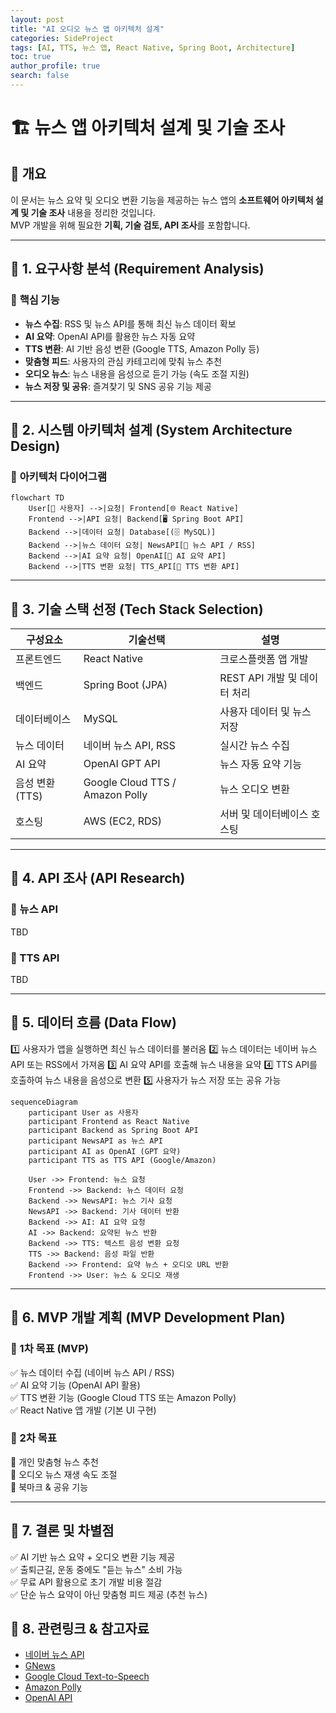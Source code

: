 ```yaml
---
layout: post
title: "AI 오디오 뉴스 앱 아키텍처 설계"
categories: SideProject
tags: [AI, TTS, 뉴스 앱, React Native, Spring Boot, Architecture]
toc: true
author_profile: true
search: false
---
```


# 🏗️ 뉴스 앱 아키텍처 설계 및 기술 조사

## 📌 개요

이 문서는 뉴스 요약 및 오디오 변환 기능을 제공하는 뉴스 앱의 **소프트웨어 아키텍처 설계 및 기술 조사** 내용을 정리한 것입니다.  
MVP 개발을 위해 필요한 **기획, 기술 검토, API 조사**를 포함합니다.

---

## 🔹 1. 요구사항 분석 (Requirement Analysis)

### 🎯 **핵심 기능**

- **뉴스 수집**: RSS 및 뉴스 API를 통해 최신 뉴스 데이터 확보
- **AI 요약**: OpenAI API를 활용한 뉴스 자동 요약
- **TTS 변환**: AI 기반 음성 변환 (Google TTS, Amazon Polly 등)
- **맞춤형 피드**: 사용자의 관심 카테고리에 맞춰 뉴스 추천
- **오디오 뉴스**: 뉴스 내용을 음성으로 듣기 가능 (속도 조절 지원)
- **뉴스 저장 및 공유**: 즐겨찾기 및 SNS 공유 기능 제공

---

## 🔹 2. 시스템 아키텍처 설계 (System Architecture Design)

### 📌 **아키텍처 다이어그램**

```mermaid
flowchart TD
    User[📱 사용자] -->|요청| Frontend[🌐 React Native]
    Frontend -->|API 요청| Backend[🖥️ Spring Boot API]
    Backend -->|데이터 요청| Database[(🗄️ MySQL)]
    Backend -->|뉴스 데이터 요청| NewsAPI[📰 뉴스 API / RSS]
    Backend -->|AI 요약 요청| OpenAI[🤖 AI 요약 API]
    Backend -->|TTS 변환 요청| TTS_API[🎤 TTS 변환 API]
```

---

## 🔹 3. 기술 스택 선정 (Tech Stack Selection)

| 구성요소        | 기술선택                        | 설명                         |
| --------------- | ------------------------------- | ---------------------------- |
| 프론트엔드      | React Native                    | 크로스플랫폼 앱 개발         |
| 백엔드          | Spring Boot (JPA)               | REST API 개발 및 데이터 처리 |
| 데이터베이스    | MySQL                           | 사용자 데이터 및 뉴스 저장   |
| 뉴스 데이터     | 네이버 뉴스 API, RSS            | 실시간 뉴스 수집             |
| AI 요약         | OpenAI GPT API                  | 뉴스 자동 요약 기능          |
| 음성 변환 (TTS) | Google Cloud TTS / Amazon Polly | 뉴스 오디오 변환             |
| 호스팅          | AWS (EC2, RDS)                  | 서버 및 데이터베이스 호스팅  |

---

## 🔹 4. API 조사 (API Research)

### 📰 뉴스 API

TBD

### 🎤 TTS API

TBD

---

## 🔹 5. 데이터 흐름 (Data Flow)

1️⃣ 사용자가 앱을 실행하면 최신 뉴스 데이터를 불러옴
2️⃣ 뉴스 데이터는 네이버 뉴스 API 또는 RSS에서 가져옴
3️⃣ AI 요약 API를 호출해 뉴스 내용을 요약
4️⃣ TTS API를 호출하여 뉴스 내용을 음성으로 변환
5️⃣ 사용자가 뉴스 저장 또는 공유 가능

```mermaid
sequenceDiagram
    participant User as 사용자
    participant Frontend as React Native
    participant Backend as Spring Boot API
    participant NewsAPI as 뉴스 API
    participant AI as OpenAI (GPT 요약)
    participant TTS as TTS API (Google/Amazon)

    User ->> Frontend: 뉴스 요청
    Frontend ->> Backend: 뉴스 데이터 요청
    Backend ->> NewsAPI: 뉴스 기사 요청
    NewsAPI ->> Backend: 기사 데이터 반환
    Backend ->> AI: AI 요약 요청
    AI ->> Backend: 요약된 뉴스 반환
    Backend ->> TTS: 텍스트 음성 변환 요청
    TTS ->> Backend: 음성 파일 반환
    Backend ->> Frontend: 요약 뉴스 + 오디오 URL 반환
    Frontend ->> User: 뉴스 & 오디오 재생
```

---

## 🔹 6. MVP 개발 계획 (MVP Development Plan)

### 🎯 1차 목표 (MVP)

✅ 뉴스 데이터 수집 (네이버 뉴스 API / RSS) <br>
✅ AI 요약 기능 (OpenAI API 활용) <br>
✅ TTS 변환 기능 (Google Cloud TTS 또는 Amazon Polly) <br>
✅ React Native 앱 개발 (기본 UI 구현)

### 🚀 2차 목표

🔹 개인 맞춤형 뉴스 추천 <br>
🔹 오디오 뉴스 재생 속도 조절 <br>
🔹 북마크 & 공유 기능

---

## 🔹 7. 결론 및 차별점

✅ AI 기반 뉴스 요약 + 오디오 변환 기능 제공 <br>
✅ 출퇴근길, 운동 중에도 "듣는 뉴스" 소비 가능 <br>
✅ 무료 API 활용으로 초기 개발 비용 절감 <br>
✅ 단순 뉴스 요약이 아닌 맞춤형 피드 제공 (추천 뉴스)

## 🔹 8. 관련링크 & 참고자료

- [네이버 뉴스 API](https://developers.naver.com/docs/serviceapi/search/news/news.md)
- [GNews](https://gnews.io/)
- [Google Cloud Text-to-Speech](https://cloud.google.com/text-to-speech)
- [Amazon Polly](https://aws.amazon.com/ko/polly/)
- [OpenAI API](https://platform.openai.com/docs/overview)
